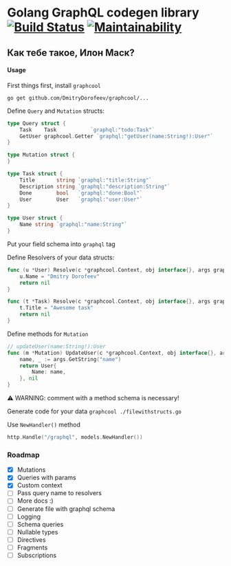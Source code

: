 # Golang GraphQL codegen library [![Build Status](https://travis-ci.org/DmitryDorofeev/graphcool.svg?branch=master)](https://travis-ci.org/DmitryDorofeev/graphcool) [![Maintainability](https://api.codeclimate.com/v1/badges/c890cd27321257d0c116/maintainability)](https://codeclimate.com/github/DmitryDorofeev/graphcool/maintainability)

## Как тебе такое, Илон Маск?

#### Usage

First things first, install `graphcool`

`go get github.com/DmitryDorofeev/graphcool/...`

Define `Query` and  `Mutation` structs:

```go
type Query struct {
	Task    Task           `graphql:"todo:Task"`
	GetUser graphcool.Getter `graphql:"getUser(name:String!):User"`
}

type Mutation struct {
}

type Task struct {
	Title       string `graphql:"title:String"`
	Description string `graphql:"description:String"`
	Done        bool   `graphql:"done:Bool"`
	User        User   `graphql:"user:User"`
}

type User struct {
	Name string `graphql:"name:String"`
}

```

Put your field schema into `graphql` tag

Define Resolvers of your data structs:

```go
func (u *User) Resolve(c *graphcool.Context, obj interface{}, args graphcool.Arguments) *errors.QueryError {
	u.Name = "Dmitry Dorofeev"
	return nil
}

func (t *Task) Resolve(c *graphcool.Context, obj interface{}, args graphcool.Arguments) *errors.QueryError {
	t.Title = "Awesome task"
	return nil
}
```

Define methods for `Mutation`

```go
// updateUser(name:String!):User
func (m *Mutation) UpdateUser(c *graphcool.Context, obj interface{}, args graphcool.Arguments) (User, *errors.QueryError) {
	name, _ := args.GetString("name")
	return User{
		Name: name,
	}, nil
}
```
⚠️ WARNING: comment with a method schema is necessary!

Generate code for your data `graphcool ./filewithstructs.go`

Use `NewHandler()` method

```go
http.Handle("/graphql", models.NewHandler())
```

### Roadmap
- [x] Mutations
- [x] Queries with params
- [x] Custom context
- [ ] Pass query name to resolvers
- [ ] More docs :)
- [ ] Generate file with graphql schema
- [ ] Logging
- [ ] Schema queries
- [ ] Nullable types
- [ ] Directives
- [ ] Fragments
- [ ] Subscriptions
